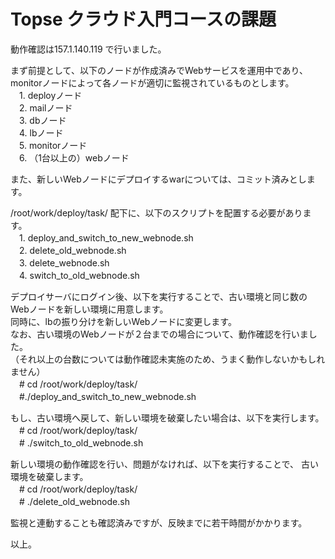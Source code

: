 # Topse クラウド入門コースの課題
動作確認は157.1.140.119 で行いました。

まず前提として、以下のノードが作成済みでWebサービスを運用中であり、
monitorノードによって各ノードが適切に監視されているものとします。  
    　1. deployノード  
    　2. mailノード  
    　3. dbノード  
    　4. lbノード  
    　5. monitorノード  
    　6. （1台以上の）webノード  

また、新しいWebノードにデプロイするwarについては、コミット済みとします。

/root/work/deploy/task/ 配下に、以下のスクリプトを配置する必要があります。  
    　1. deploy_and_switch_to_new_webnode.sh  
    　2. delete_old_webnode.sh  
    　3. delete_webnode.sh  
    　4. switch_to_old_webnode.sh

デプロイサーバにログイン後、以下を実行することで、古い環境と同じ数の
Webノードを新しい環境に用意します。  
同時に、lbの振り分けを新しいWebノードに変更します。  
なお、古い環境のWebノードが２台までの場合について、動作確認を行いました。  
（それ以上の台数については動作確認未実施のため、うまく動作しないかもしれません）  
    　\# cd /root/work/deploy/task/  
    　\#./deploy_and_switch_to_new_webnode.sh

もし、古い環境へ戻して、新しい環境を破棄したい場合は、以下を実行します。  
    　\#  cd /root/work/deploy/task/  
    　\#  ./switch_to_old_webnode.sh  

新しい環境の動作確認を行い、問題がなければ、以下を実行することで、
古い環境を破棄します。  
    　\#  cd /root/work/deploy/task/  
    　\#  ./delete_old_webnode.sh  

監視と連動することも確認済みですが、反映までに若干時間がかかります。

以上。


